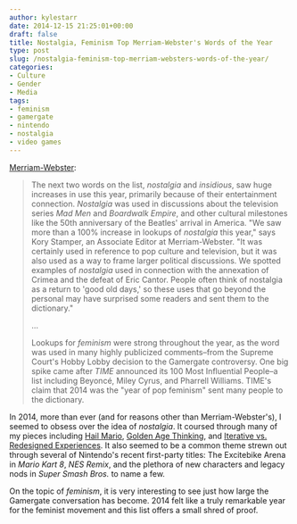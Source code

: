 ```yaml
---
author: kylestarr
date: 2014-12-15 21:25:01+00:00
draft: false
title: Nostalgia, Feminism Top Merriam-Webster's Words of the Year
type: post
slug: /nostalgia-feminism-top-merriam-websters-words-of-the-year/
categories:
- Culture
- Gender
- Media
tags:
- feminism
- gamergate
- nintendo
- nostalgia
- video games
---
```


[Merriam-Webster](http://www.merriam-webster.com/info/2014-word-of-the-year.htm):

> The next two words on the list, _nostalgia_ and _insidious_, saw huge increases in use this year, primarily because of their entertainment connection. _Nostalgia_ was used in discussions about the television series _Mad Men_ and _Boardwalk Empire_, and other cultural milestones like the 50th anniversary of the Beatles' arrival in America. "We saw more than a 100% increase in lookups of _nostalgia_ this year," says Kory Stamper, an Associate Editor at Merriam-Webster. "It was certainly used in reference to pop culture and television, but it was also used as a way to frame larger political discussions. We spotted examples of _nostalgia_ used in connection with the annexation of Crimea and the defeat of Eric Cantor. People often think of nostalgia as a return to 'good old days,' so these uses that go beyond the personal may have surprised some readers and sent them to the dictionary."
>
> …
>
> Lookups for _feminism_ were strong throughout the year, as the word was used in many highly publicized comments–from the Supreme Court's Hobby Lobby decision to the Gamergate controversy. One big spike came after _TIME_ announced its 100 Most Influential People–a list including Beyoncé, Miley Cyrus, and Pharrell Williams. TIME's claim that 2014 was the "year of pop feminism" sent many people to the dictionary.

In 2014, more than ever (and for reasons other than Merriam-Webster's), I seemed to obsess over the idea of _nostalgia_. It coursed through many of my pieces including [Hail Mario](/2014/06/01/hail-mario/), [Golden Age Thinking](/2014/11/20/golden-age-thinking/), and [Iterative vs. Redesigned Experiences](/2014/11/22/iterative-vs-redesign/). It also seemed to be a common theme strewn out through several of Nintendo's recent first-party titles: The Excitebike Arena in _Mario Kart 8_, _NES Remix_, and the plethora of new characters and legacy nods in _Super Smash Bros._ to name a few.

On the topic of _feminism_, it is very interesting to see just how large the Gamergate conversation has become. 2014 felt like a truly remarkable year for the feminist movement and this list offers a small shred of proof.
